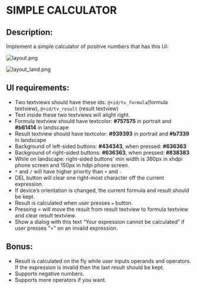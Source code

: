 # SIMPLE CALCULATOR
## Description:
Implement a simple calculator of positive numbers that has this UI:

![layout.png](https://bitbucket.org/repo/AARp7y/images/3958247525-layout.png)

![layout_land.png](https://bitbucket.org/repo/AARp7y/images/3076057699-layout_land.png)


## UI requirements:
+ Two textviews should have these ids: `@+id/tv_formula`(formula textview), `@+id/tv_result` (result textview)
+ Text inside these two textviews will alight right.
+ Formula textview should have textcolor: **#757575** in portrait and **#b61414** in landscape
+ Result textview should have textcolor: **#939393** in portrait and **#b7339** in landscape
+ Background of left-sided buttons: **#434343**, when pressed: **#636363**
+ Background of right-sided buttons: **#636363**, when pressed: **#838383**
+ While on landscape: right-sided buttons’ min width is 360px in xhdpi phone screen and 150px in hdpi phone screen.
+ `*` and `/` will have higher priority than `+` and `-`
+ DEL button will clear one right-most character off the current expression.
+ If device’s orientation is changed, the current formula and result should be kept.
+ Result is calculated when user presses `=` button.
+ Pressing = will move the result from result textview to formula textview and clear result textview.
+ Show a dialog with this text “Your expression cannot be calculated” if user presses “=” on an invalid expression.


## Bonus:
+ Result is calculated on the fly while user inputs operands and operators. If the expression is invalid then the last result should be kept.
+ Supports negative numbers.
+ Supports more operators if you want.
